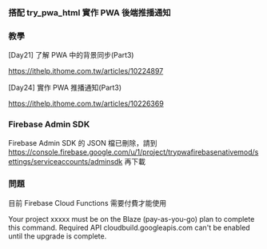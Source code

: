 ### 搭配 try_pwa_html 實作 PWA 後端推播通知

### 教學

[Day21] 了解 PWA 中的背景同步(Part3)

https://ithelp.ithome.com.tw/articles/10224897

[Day24] 實作 PWA 推播通知(Part3)

https://ithelp.ithome.com.tw/articles/10226369

### Firebase Admin SDK

Firebase Admin SDK 的 JSON 檔已刪除，請到 https://console.firebase.google.com/u/1/project/trypwafirebasenativemod/settings/serviceaccounts/adminsdk 再下載

### 問題

目前 Firebase Cloud Functions 需要付費才能使用

Your project xxxxx must be on the Blaze (pay-as-you-go) plan to complete this command. Required API cloudbuild.googleapis.com can't be enabled until the upgrade is complete.
